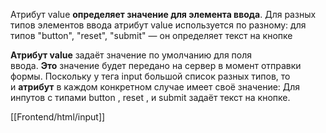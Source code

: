 Атрибут value **определяет значение для элемента ввода**. Для разных типов элементов ввода атрибут value используется по разному: для типов "button", "reset", "submit" — он определяет текст на кнопке

**Атрибут value** задаёт значение по умолчанию для поля ввода. **Это** значение будет передано на сервер в момент отправки формы. Поскольку у тега input большой список разных типов, то и **атрибут** в каждом конкретном случае имеет своё значение: Для инпутов с типами button , reset , и submit задаёт текст на кнопке.

[[Frontend/html/input]]